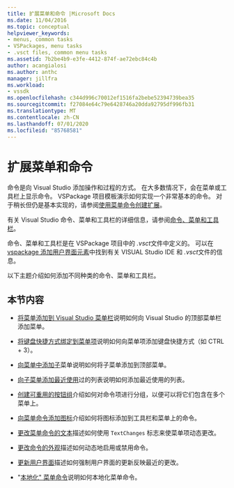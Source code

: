 ```yaml
---
title: 扩展菜单和命令 |Microsoft Docs
ms.date: 11/04/2016
ms.topic: conceptual
helpviewer_keywords:
- menus, common tasks
- VSPackages, menu tasks
- .vsct files, common menu tasks
ms.assetid: 7b2be4b9-e3fe-4412-874f-ae72ebc84c4b
author: acangialosi
ms.author: anthc
manager: jillfra
ms.workload:
- vssdk
ms.openlocfilehash: c344d996c70012ef1516fa2bebe52394739bea35
ms.sourcegitcommit: f27084e64c79e6428746a20dda92795df996fb31
ms.translationtype: MT
ms.contentlocale: zh-CN
ms.lasthandoff: 07/01/2020
ms.locfileid: "85768581"
---
```

# <a name="extend-menus-and-commands"></a>扩展菜单和命令
命令是向 Visual Studio 添加操作和过程的方式。 在大多数情况下，会在菜单或工具栏上显示命令。 VSPackage 项目模板演示如何实现一个非常基本的命令。 对于稍长但仍是基本实现的，请参阅[使用菜单命令创建扩展](../extensibility/creating-an-extension-with-a-menu-command.md)。

 有关 Visual Studio 命令、菜单和工具栏的详细信息，请参阅[命令、菜单和工具栏](../extensibility/internals/commands-menus-and-toolbars.md)。

 命令、菜单和工具栏是在 VSPackage 项目中的 *.vsct*文件中定义的。 可以在[vspackage 添加用户界面元素](../extensibility/internals/how-vspackages-add-user-interface-elements.md)中找到有关 VISUAL Studio IDE 和 *.vsct*文件的信息。

 以下主题介绍如何添加不同种类的命令、菜单和工具栏。

## <a name="in-this-section"></a>本节内容
- [将菜单添加到 Visual Studio 菜单栏](../extensibility/adding-a-menu-to-the-visual-studio-menu-bar.md)说明如何向 Visual Studio 的顶部菜单栏添加菜单。

- [将键盘快捷方式绑定到菜单项](../extensibility/binding-keyboard-shortcuts-to-menu-items.md)说明如何向菜单项添加键盘快捷方式（如 CTRL + 3）。

- [向菜单中添加子](../extensibility/adding-a-submenu-to-a-menu.md)菜单说明如何将子菜单添加到顶部菜单。

- [向子菜单添加最近使用](../extensibility/adding-a-most-recently-used-list-to-a-submenu.md)过的列表说明如何添加最近使用的列表。

- [创建可重用的按钮组](../extensibility/creating-reusable-groups-of-buttons.md)介绍如何对命令项进行分组，以便可以将它们包含在多个菜单上。

- [向菜单命令添加图标](../extensibility/adding-icons-to-menu-commands.md)介绍如何将图标添加到工具栏和菜单上的命令。

- [更改菜单命令的文本](../extensibility/changing-the-text-of-a-menu-command.md)描述如何使用 `TextChanges` 标志来使菜单项动态更改。

- [更改命令的外观](../extensibility/changing-the-appearance-of-a-command.md)描述如何动态地启用或禁用命令。

- [更新用户界面](../extensibility/updating-the-user-interface.md)描述如何强制用户界面的更新反映最近的更改。

- "[本地化" 菜单命令](../extensibility/localizing-menu-commands.md)说明如何本地化菜单命令。
